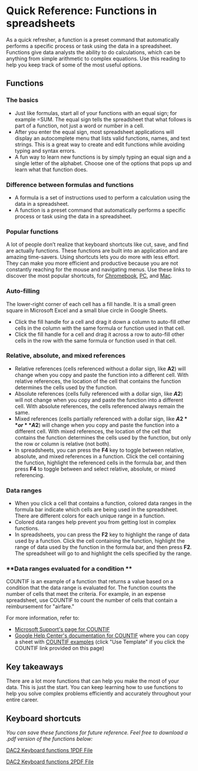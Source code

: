 # Quick Reference: Functions in spreadsheets

As a quick refresher, a function is a preset command that automatically performs a specific process or task using the data in a spreadsheet. Functions give data analysts the ability to do calculations, which can be anything from simple arithmetic to complex equations. Use this reading to help you keep track of some of the most useful options.

## Functions

### **The basics**

* Just like formulas, start all of your functions with an equal sign; for example =SUM. The equal sign tells the spreadsheet that what follows is part of a function, not just a word or number in a cell.
* After you enter the equal sign, most spreadsheet applications will display an autocomplete menu that lists valid functions, names, and text strings. This is a great way to create and edit functions while avoiding typing and syntax errors.
* A fun way to learn new functions is by simply typing an equal sign and a single letter of the alphabet. Choose one of the options that pops up and learn what that function does.

### **Difference between formulas and functions**

* A formula is a set of instructions used to perform a calculation using the data in a spreadsheet.
* A function is a preset command that automatically performs a specific process or task using the data in a spreadsheet.

### **Popular functions**

A lot of people don’t realize that keyboard shortcuts like cut, save, and find are actually functions. These functions are built into an application and are amazing time-savers. Using shortcuts lets you do more with less effort. They can make you more efficient and productive because you are not constantly reaching for the mouse and navigating menus. Use these links to discover the most popular shortcuts, for [Chromebook](https://support.google.com/chromebook/answer/183101?hl=en "Chromebook Shortcuts Link"), [PC](https://support.microsoft.com/en-us/windows/keyboard-shortcuts-in-windows-dcc61a57-8ff0-cffe-9796-cb9706c75eec "PC Windows Shortcuts"), and [Mac](https://support.apple.com/en-us/HT201236 "Mac shortcuts").

### **Auto-filling**

The lower-right corner of each cell has a fill handle. It is a small green square in Microsoft Excel and a small blue circle in Google Sheets.

* Click the fill handle for a cell and drag it down a column to auto-fill other cells in the column with the same formula or function used in that cell.
* Click the fill handle for a cell and drag it across a row to auto-fill other cells in the row with the same formula or function used in that cell.

### **Relative, absolute, and mixed references**

* Relative references (cells referenced without a dollar sign, like **A2**) will change when you copy and paste the function into a different cell. With relative references, the location of the cell that contains the function determines the cells used by the function.
* Absolute references (cells fully referenced with a dollar sign, like **$A$2**) will not change when you copy and paste the function into a different cell. With absolute references, the cells referenced always remain the same.
* Mixed references (cells partially referenced with a dollar sign, like **$A2** or **A$2**) will change when you copy and paste the function into a different cell. With mixed references, the location of the cell that contains the function determines the cells used by the function, but only the row or column is relative (not both).
* In spreadsheets, you can press the **F4** key to toggle between relative, absolute, and mixed references in a function. Click the cell containing the function, highlight the referenced cells in the formula bar, and then press **F4** to toggle between and select relative, absolute, or mixed referencing.

### **Data ranges**

* When you click a cell that contains a function, colored data ranges in the formula bar indicate which cells are being used in the spreadsheet. There are different colors for each unique range in a function.
* Colored data ranges help prevent you from getting lost in complex functions.
* In spreadsheets, you can press the **F2** key to highlight the range of data used by a function. Click the cell containing the function, highlight the range of data used by the function in the formula bar, and then press **F2**. The spreadsheet will go to and highlight the cells specified by the range.

### **Data ranges evaluated for a condition **

COUNTIF is an example of a function that returns a value based on a condition that the data range is evaluated for. The function counts the number of cells that meet the criteria. For example, in an expense spreadsheet, use COUNTIF to count the number of cells that contain a reimbursement for "airfare."

For more information, refer to:

* [Microsoft Support&#39;s page for COUNTIF ](https://support.microsoft.com/en-us/office/countif-function-e0de10c6-f885-4e71-abb4-1f464816df34 "Microsoft Support's page for COUNTIF")
* [Google Help Center&#39;s documentation for COUNTIF](https://support.google.com/docs/answer/3093480?hl=en "documentation for COUNTIF") where you can copy a sheet with [COUNTIF examples](https://docs.google.com/spreadsheets/d/1PYoKCYZAkWSaMBsiTyvxZzCCt2WQ-QKOC763RWHMB7c/template/preview "COUNTIF examples") (click "Use Template" if you click the COUNTIF link provided on this page)

## Key takeaways

There are a lot more functions that can help you make the most of your data. This is just the start. You can keep learning how to use functions to help you solve complex problems efficiently and accurately throughout your entire career.

## Keyboard shortcuts

*You can save these functions for future reference. Feel free to download a .pdf version of the functions below:*

[DAC2 Keyboard functions 1PDF File](https://d3c33hcgiwev3.cloudfront.net/UbHnj9LnRlGx54_S5yZRJA_64a50a70b938476c852b172e826e9af1_DAC2-Keyboard-functions-1.pdf?Expires=1718841600&Signature=SJnAiM7tkg~BCxTM0ngehbvSZQH60tOUaDIcWUphYJOL9agqMhbTxoJU0vsToONOCLrAuaATxY6FSj~EoFTMnTcW9PaCCDHP3P5Ywuw0OmIj4~9WqML4cJdyu9WLxuOZ85d4YWGiZ-69E8Bxubs1yyeWzdpN2GgLR9SLKwMSvMU_&Key-Pair-Id=APKAJLTNE6QMUY6HBC5A)

[DAC2 Keyboard functions 2PDF File](https://d3c33hcgiwev3.cloudfront.net/9gsOZ_tGTtOLDmf7Rh7T1Q_8a825edae2a94e5e81d880681270acf1_DAC2-Keyboard-functions-2.pdf?Expires=1718841600&Signature=C64WRrtPBBaR4yLw9dtE8US2pvDVaLH~jeWce5Q4w~WtXHibRCYGpVHAVlEw-zB3Zok0A4kkP1pf4nOPLtg62Z-VVBM1rOGJf3VWsqrUrZw7usAXHj4ajMzNz9sipdpQNMVnwLDi167EdOIs-8V-XkC9jsakwW7LDEFQ8yDkkhw_&Key-Pair-Id=APKAJLTNE6QMUY6HBC5A)
